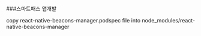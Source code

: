 ###스마트패스 앱개발

copy react-native-beacons-manager.podspec file into node_modules/react-native-beacons-manager
